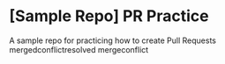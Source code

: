 # [Sample Repo] PR Practice
A sample repo for practicing how to create Pull Requests
mergedconflictresolved
mergeconflict
